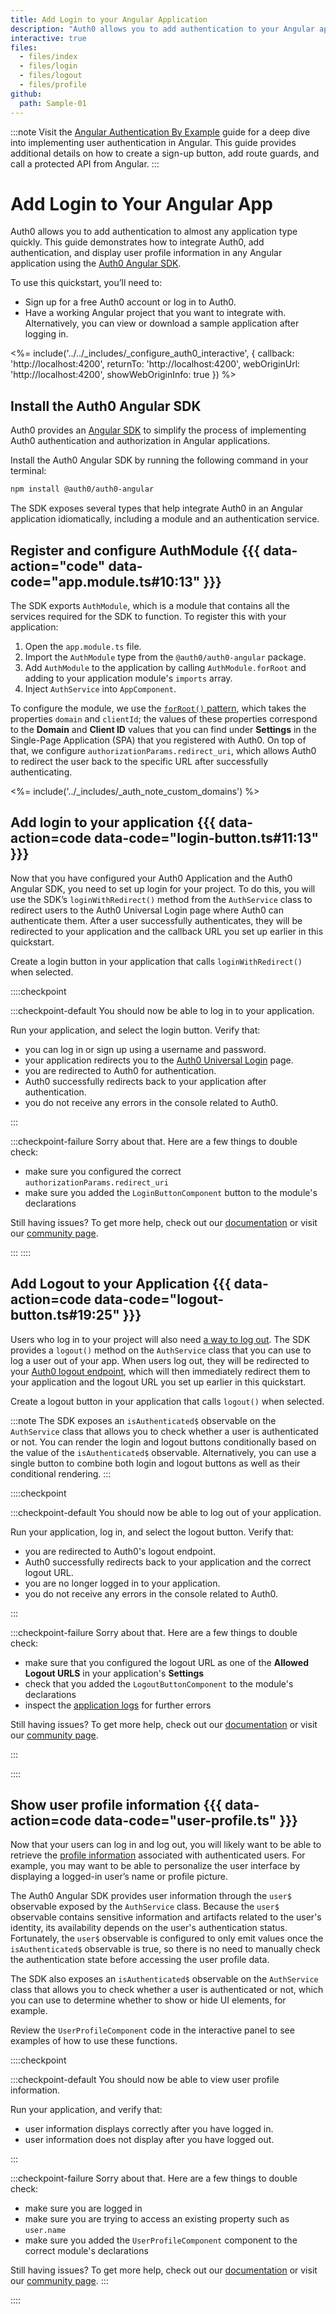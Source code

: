 ```yaml
---
title: Add Login to your Angular Application
description: "Auth0 allows you to add authentication to your Angular application and gain access to user profile information. This guide demonstrates common snippets used to integrate Auth0 with any new or existing Angular application using the Auth0 Angular SDK."
interactive: true
files:
  - files/index
  - files/login
  - files/logout
  - files/profile
github:
  path: Sample-01
---
```


:::note
Visit the [Angular Authentication By Example](https://developer.auth0.com/resources/guides/spa/angular/basic-authentication) guide for a deep dive into implementing user authentication in Angular. This guide provides additional details on how to create a sign-up button, add route guards, and call a protected API from Angular.
:::

# Add Login to Your Angular App

Auth0 allows you to add authentication to almost any application type quickly. This guide demonstrates how to integrate Auth0, add authentication, and display user profile information in any Angular application using the [Auth0 Angular SDK](https://github.com/auth0/auth0-angular).

To use this quickstart, you’ll need to:

- Sign up for a free Auth0 account or log in to Auth0.
- Have a working Angular project that you want to integrate with. Alternatively, you can view or download a sample application after logging in.

<%= include('../../_includes/_configure_auth0_interactive', { 
  callback: 'http://localhost:4200',
  returnTo: 'http://localhost:4200',
  webOriginUrl: 'http://localhost:4200',
  showWebOriginInfo: true
}) %>

## Install the Auth0 Angular SDK

Auth0 provides an [Angular SDK](https://github.com/auth0/auth0-angular) to simplify the process of implementing Auth0 authentication and authorization in Angular applications.

Install the Auth0 Angular SDK by running the following command in your terminal:

```bash
npm install @auth0/auth0-angular
```

The SDK exposes several types that help integrate Auth0 in an Angular application idiomatically, including a module and an authentication service.

## Register and configure AuthModule {{{ data-action="code" data-code="app.module.ts#10:13" }}}

The SDK exports `AuthModule`, which is a module that contains all the services required for the SDK to function. To register this with your application:

1. Open the `app.module.ts` file.
2. Import the `AuthModule` type from the `@auth0/auth0-angular` package.
3. Add `AuthModule` to the application by calling `AuthModule.forRoot` and adding to your application module's `imports` array.
4. Inject `AuthService` into `AppComponent`.

To configure the module, we use the [`forRoot()` pattern](https://angular.io/guide/singleton-services#the-forroot-pattern), which takes the properties `domain` and `clientId`; the values of these properties correspond to the **Domain** and **Client ID** values that you can find under **Settings** in the Single-Page Application (SPA) that you registered with Auth0. On top of that, we configure `authorizationParams.redirect_uri`, which allows Auth0 to redirect the user back to the specific URL after successfully authenticating.

<%= include('../_includes/_auth_note_custom_domains') %>

## Add login to your application {{{ data-action=code data-code="login-button.ts#11:13" }}}

Now that you have configured your Auth0 Application and the Auth0 Angular SDK, you need to set up login for your project. To do this, you will use the SDK’s `loginWithRedirect()` method from the `AuthService` class to redirect users to the Auth0 Universal Login page where Auth0 can authenticate them. After a user successfully authenticates, they will be redirected to your application and the callback URL you set up earlier in this quickstart.

Create a login button in your application that calls `loginWithRedirect()` when selected.

::::checkpoint

:::checkpoint-default
You should now be able to log in to your application.

Run your application, and select the login button. Verify that:

- you can log in or sign up using a username and password.
- your application redirects you to the [Auth0 Universal Login](https://auth0.com/universal-login) page.
- you are redirected to Auth0 for authentication.
- Auth0 successfully redirects back to your application after authentication.
- you do not receive any errors in the console related to Auth0.

:::

:::checkpoint-failure
Sorry about that. Here are a few things to double check:

- make sure you configured the correct `authorizationParams.redirect_uri`
- make sure you added the `LoginButtonComponent` button to the module's declarations

Still having issues? To get more help, check out our [documentation](/) or visit our [community page](https://community.auth0.com).

:::
::::

## Add Logout to your Application {{{ data-action=code data-code="logout-button.ts#19:25" }}}

Users who log in to your project will also need [a way to log out](/logout/guides/logout-auth0). The SDK provides a `logout()` method on the `AuthService` class that you can use to log a user out of your app. When users log out, they will be redirected to your [Auth0 logout endpoint](/api/authentication?javascript#logout), which will then immediately redirect them to your application and the logout URL you set up earlier in this quickstart.

Create a logout button in your application that calls `logout()` when selected.

:::note
The SDK exposes an `isAuthenticated$` observable on the `AuthService` class that allows you to check whether a user is authenticated or not. You can render the login and logout buttons conditionally based on the value of the `isAuthenticated$` observable. Alternatively, you can use a single button to combine both login and logout buttons as well as their conditional rendering.
:::

::::checkpoint

:::checkpoint-default
You should now be able to log out of your application.

Run your application, log in, and select the logout button. Verify that:

- you are redirected to Auth0's logout endpoint.
- Auth0 successfully redirects back to your application and the correct logout URL.
- you are no longer logged in to your application.
- you do not receive any errors in the console related to Auth0.

:::

:::checkpoint-failure
Sorry about that. Here are a few things to double check:

- make sure that you configured the logout URL as one of the **Allowed Logout URLS** in your application's **Settings**
- check that you added the `LogoutButtonComponent` to the module's declarations 
- inspect the [application logs](https://manage.auth0.com/#/logs) for further errors

Still having issues? To get more help, check out our [documentation](/) or visit our [community page](https://community.auth0.com).

:::

::::

## Show user profile information {{{ data-action=code data-code="user-profile.ts" }}}

Now that your users can log in and log out, you will likely want to be able to retrieve the [profile information](/users/concepts/overview-user-profile) associated with authenticated users. For example, you may want to be able to personalize the user interface by displaying a logged-in user’s name or profile picture.

The Auth0 Angular SDK provides user information through the `user$` observable exposed by the `AuthService` class. Because the `user$` observable contains sensitive information and artifacts related to the user's identity, its availability depends on the user's authentication status. Fortunately, the `user$` observable is configured to only emit values once the `isAuthenticated$` observable is true, so there is no need to manually check the authentication state before accessing the user profile data.

The SDK also exposes an `isAuthenticated$` observable on the `AuthService` class that allows you to check whether a user is authenticated or not, which you can use to determine whether to show or hide UI elements, for example.

Review the `UserProfileComponent` code in the interactive panel to see examples of how to use these functions.

::::checkpoint

:::checkpoint-default
You should now be able to view user profile information.

Run your application, and verify that:

- user information displays correctly after you have logged in.
- user information does not display after you have logged out.

:::

:::checkpoint-failure
Sorry about that. Here are a few things to double check:

- make sure you are logged in
- make sure you are trying to access an existing property such as `user.name`
- make sure you added the `UserProfileComponent` component to the correct module's declarations

Still having issues? To get more help, check out our [documentation](/) or visit our [community page](https://community.auth0.com).
:::

::::

